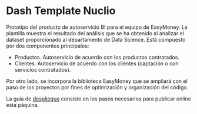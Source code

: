 # Dash Template Nuclio

Prototipo del producto de autoservicio BI para el equipo de EasyMoney.
La plantilla muestra el resultado del análisis que se ha obtenido al analizar el dataset proporcionado
al departamento de Data Science. Está compuesto por dos componentes principales:

- Productos. Autoservicio de acuerdo con los productos contratados.
- Clientes. Autoservicio de acuerdo con los clientes (captación o con servicios contratados).

Por otro lado, se incorpora la biblioteca EasyMoney que se ampliará con el paso
de los proyectos por fines de optimización y organización del código.

La guía de [despliegue](DESPLIEGUE.md) consiste en los pasos necesarios para
publicar online esta páquina.
